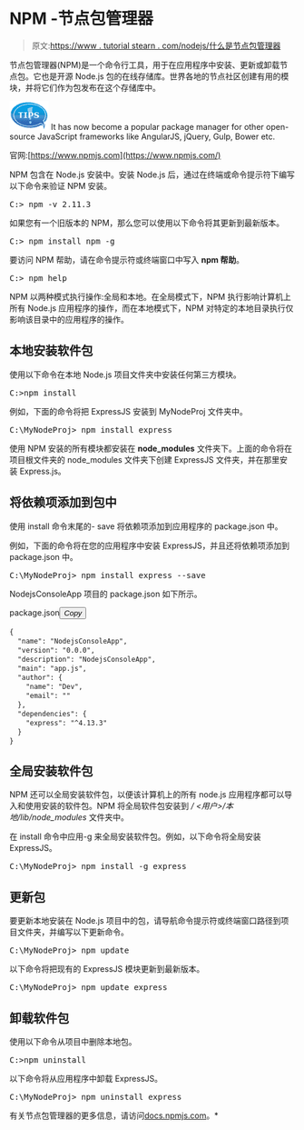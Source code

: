 # NPM -节点包管理器

> 原文:[https://www . tutorial stearn . com/nodejs/什么是节点包管理器](https://www.tutorialsteacher.com/nodejs/what-is-node-package-manager)

节点包管理器(NPM)是一个命令行工具，用于在应用程序中安装、更新或卸载节点包。它也是开源 Node.js 包的在线存储库。世界各地的节点社区创建有用的模块，并将它们作为包发布在这个存储库中。

![](img/751bca76a769f8ad315ebee3fdf7d98e.png) It has now become a popular package manager for other open-source JavaScript frameworks like AngularJS, jQuery, Gulp, Bower etc.

官网:[https://www.npmjs.com](https://www.npmjs.com/)

NPM 包含在 Node.js 安装中。安装 Node.js 后，通过在终端或命令提示符下编写以下命令来验证 NPM 安装。

<samp>C:\> npm -v
2.11.3</samp>

如果您有一个旧版本的 NPM，那么您可以使用以下命令将其更新到最新版本。

<samp>C:\> npm install npm -g</samp>

要访问 NPM 帮助，请在命令提示符或终端窗口中写入 **npm 帮助**。

<samp>C:\> npm help</samp>

NPM 以两种模式执行操作:全局和本地。在全局模式下，NPM 执行影响计算机上所有 Node.js 应用程序的操作，而在本地模式下，NPM 对特定的本地目录执行仅影响该目录中的应用程序的操作。

## 本地安装软件包

使用以下命令在本地 Node.js 项目文件夹中安装任何第三方模块。

<samp>C:\>npm install <package name></samp>

例如，下面的命令将把 ExpressJS 安装到 MyNodeProj 文件夹中。

<samp>C:\MyNodeProj> npm install express</samp>

使用 NPM 安装的所有模块都安装在 **node_modules** 文件夹下。上面的命令将在项目根文件夹的 node_modules 文件夹下创建 ExpressJS 文件夹，并在那里安装 Express.js。

## 将依赖项添加到包中

使用 install 命令末尾的- save 将依赖项添加到应用程序的 package.json 中。

例如，下面的命令将在您的应用程序中安装 ExpressJS，并且还将依赖项添加到 package.json 中。

<samp>C:\MyNodeProj> npm install express --save</samp>

NodejsConsoleApp 项目的 package.json 如下所示。

package.json<button class="copy-btn pull-right" title="Copy example code">*Copy*</button> 

```
{
  "name": "NodejsConsoleApp",
  "version": "0.0.0",
  "description": "NodejsConsoleApp",
  "main": "app.js",
  "author": {
    "name": "Dev",
    "email": ""
  },
  "dependencies": {
    "express": "^4.13.3"
  }
} 
```

## 全局安装软件包

NPM 还可以全局安装软件包，以便该计算机上的所有 node.js 应用程序都可以导入和使用安装的软件包。NPM 将全局软件包安装到 */ <用户>/本地/lib/node_modules* 文件夹中。

在 install 命令中应用-g 来全局安装软件包。例如，以下命令将全局安装 ExpressJS。

<samp>C:\MyNodeProj> npm install -g express</samp>

## 更新包

要更新本地安装在 Node.js 项目中的包，请导航命令提示符或终端窗口路径到项目文件夹，并编写以下更新命令。

<samp>C:\MyNodeProj> npm update <package name></samp>

以下命令将把现有的 ExpressJS 模块更新到最新版本。

<samp>C:\MyNodeProj> npm update express</samp>

## 卸载软件包

使用以下命令从项目中删除本地包。

<samp>C:\>npm uninstall <package name></samp>

以下命令将从应用程序中卸载 ExpressJS。

<samp>C:\MyNodeProj> npm uninstall express</samp>

有关节点包管理器的更多信息，请访问[docs.npmjs.com](https://docs.npmjs.com/)。*